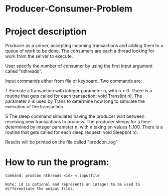 # Producer-Consumer-Problem

# Project description
Producer as a server, accepting incoming transactions and adding them to a queue of work
to be done. The consumers are each a thread looking for work from the server to execute. 

User specify the number of consumer by using the first input argument called "nthreads". 

Input commands either from file or keyboard. Two commands are:

  T<n> 
    Execute a transaction with integer parameter n, with n > 0. There is a routine
    that gets called for each transaction: void Trans(int n). The parameter n is
    used by Trans to determine how long to simulate the execution of the transaction.
    
  S<n> The sleep command simulates having the producer wait between receiving new
    transactions to process. The producer sleeps for a time determined by integer
    parameter n, with n taking on values 1..100. There is a routine that gets called for
    each sleep request: void Sleep(int n).
 
 Results will be printed on the file called "prodcon.<id>.log"
   
# How to run the program:
    Command: prodcon nthreads <id> < inputfile
    
    Note: id is optional and represents an integer to be used to differentiate the output files.
